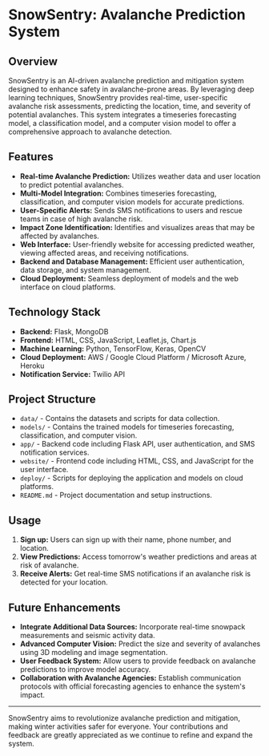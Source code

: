 # SnowSentry: Avalanche Prediction System

## Overview
SnowSentry is an AI-driven avalanche prediction and mitigation system designed to enhance safety in avalanche-prone areas. By leveraging deep learning techniques, SnowSentry provides real-time, user-specific avalanche risk assessments, predicting the location, time, and severity of potential avalanches. This system integrates a timeseries forecasting model, a classification model, and a computer vision model to offer a comprehensive approach to avalanche detection.

## Features
- **Real-time Avalanche Prediction:** Utilizes weather data and user location to predict potential avalanches.
- **Multi-Model Integration:** Combines timeseries forecasting, classification, and computer vision models for accurate predictions.
- **User-Specific Alerts:** Sends SMS notifications to users and rescue teams in case of high avalanche risk.
- **Impact Zone Identification:** Identifies and visualizes areas that may be affected by avalanches.
- **Web Interface:** User-friendly website for accessing predicted weather, viewing affected areas, and receiving notifications.
- **Backend and Database Management:** Efficient user authentication, data storage, and system management.
- **Cloud Deployment:** Seamless deployment of models and the web interface on cloud platforms.

## Technology Stack
- **Backend:** Flask, MongoDB
- **Frontend:** HTML, CSS, JavaScript, Leaflet.js, Chart.js
- **Machine Learning:** Python, TensorFlow, Keras, OpenCV
- **Cloud Deployment:** AWS / Google Cloud Platform / Microsoft Azure, Heroku
- **Notification Service:** Twilio API

## Project Structure
- `data/` - Contains the datasets and scripts for data collection.
- `models/` - Contains the trained models for timeseries forecasting, classification, and computer vision.
- `app/` - Backend code including Flask API, user authentication, and SMS notification services.
- `website/` - Frontend code including HTML, CSS, and JavaScript for the user interface.
- `deploy/` - Scripts for deploying the application and models on cloud platforms.
- `README.md` - Project documentation and setup instructions.

## Usage
1. **Sign up:** Users can sign up with their name, phone number, and location.
2. **View Predictions:** Access tomorrow's weather predictions and areas at risk of avalanche.
3. **Receive Alerts:** Get real-time SMS notifications if an avalanche risk is detected for your location.

## Future Enhancements
- **Integrate Additional Data Sources:** Incorporate real-time snowpack measurements and seismic activity data.
- **Advanced Computer Vision:** Predict the size and severity of avalanches using 3D modeling and image segmentation.
- **User Feedback System:** Allow users to provide feedback on avalanche predictions to improve model accuracy.
- **Collaboration with Avalanche Agencies:** Establish communication protocols with official forecasting agencies to enhance the system's impact.
---

SnowSentry aims to revolutionize avalanche prediction and mitigation, making winter activities safer for everyone. Your contributions and feedback are greatly appreciated as we continue to refine and expand the system.
